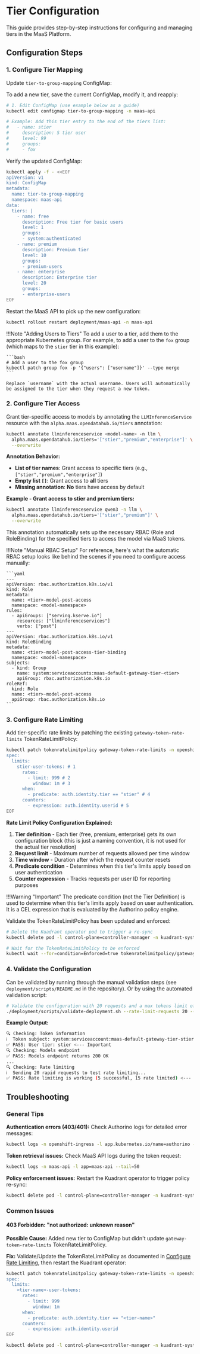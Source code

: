# Tier Configuration

This guide provides step-by-step instructions for configuring and managing tiers in the MaaS Platform.

## Configuration Steps

### 1. Configure Tier Mapping

Update `tier-to-group-mapping` ConfigMap:

To add a new tier, save the current ConfigMap, modify it, and reapply:

```bash
# 1. Edit ConfigMap (use example below as a guide)
kubectl edit configmap tier-to-group-mapping -n maas-api

# Example: Add this tier entry to the end of the tiers list:
#   - name: stier
#     description: S tier user
#     level: 99
#     groups:
#     - fox
```

Verify the updated ConfigMap:

```bash
kubectl apply -f - <<EOF
apiVersion: v1
kind: ConfigMap
metadata:
  name: tier-to-group-mapping
  namespace: maas-api
data:
  tiers: |
    - name: free
      description: Free tier for basic users
      level: 1
      groups:
      - system:authenticated
    - name: premium
      description: Premium tier
      level: 10
      groups:
      - premium-users
    - name: enterprise
      description: Enterprise tier
      level: 20
      groups:
      - enterprise-users
EOF
```

Restart the MaaS API to pick up the new configuration:

```bash
kubectl rollout restart deployment/maas-api -n maas-api
```

!!!Note "Adding Users to Tiers"
    To add a user to a tier, add them to the appropriate Kubernetes group. For example, to add a user to the `fox` group (which maps to the `stier` tier in this example):

    ```bash
    # Add a user to the fox group
    kubectl patch group fox -p '{"users": ["username"]}' --type merge
    ```

    Replace `username` with the actual username. Users will automatically be assigned to the tier when they request a new token.

### 2. Configure Tier Access

Grant tier-specific access to models by annotating the `LLMInferenceService` resource with the `alpha.maas.opendatahub.io/tiers` annotation:

```bash
kubectl annotate llminferenceservice <model-name> -n llm \
  alpha.maas.opendatahub.io/tiers='["stier","premium","enterprise"]' \
  --overwrite
```

**Annotation Behavior:**

- **List of tier names**: Grant access to specific tiers (e.g., `["stier","premium","enterprise"]`)
- **Empty list `[]`**: Grant access to **all** tiers
- **Missing annotation**: **No** tiers have access by default

**Example - Grant access to stier and premium tiers:**

```bash
kubectl annotate llminferenceservice qwen3 -n llm \
  alpha.maas.opendatahub.io/tiers='["stier","premium"]' \
  --overwrite
```

This annotation automatically sets up the necessary RBAC (Role and RoleBinding) for the specified tiers to access the model via MaaS tokens.

!!!Note "Manual RBAC Setup"
    For reference, here's what the automatic RBAC setup looks like behind the scenes if you need to configure access manually:

    ```yaml
    ---
    apiVersion: rbac.authorization.k8s.io/v1
    kind: Role
    metadata:
      name: <tier>-model-post-access
      namespace: <model-namespace>
    rules:
      - apiGroups: ["serving.kserve.io"]
        resources: ["llminferenceservices"]
        verbs: ["post"]
    ---
    apiVersion: rbac.authorization.k8s.io/v1
    kind: RoleBinding
    metadata:
      name: <tier>-model-post-access-tier-binding
      namespace: <model-namespace>
    subjects:
      - kind: Group
        name: system:serviceaccounts:maas-default-gateway-tier-<tier>
        apiGroup: rbac.authorization.k8s.io
    roleRef:
      kind: Role
      name: <tier>-model-post-access
      apiGroup: rbac.authorization.k8s.io
    ```

### 3. Configure Rate Limiting

Add tier-specific rate limits by patching the existing `gateway-token-rate-limits` TokenRateLimitPolicy:

```bash
kubectl patch tokenratelimitpolicy gateway-token-rate-limits -n openshift-ingress --type merge --patch-file=/dev/stdin <<'EOF'
spec:
  limits:
    stier-user-tokens: # 1
      rates:
        - limit: 999 # 2
          window: 1m # 3
      when:
        - predicate: auth.identity.tier == "stier" # 4
      counters:
        - expression: auth.identity.userid # 5
EOF
```

**Rate Limit Policy Configuration Explained:**

1. **Tier definition** - Each tier (free, premium, enterprise) gets its own configuration block (this is just a naming convention, it is not used for the actual tier resolution)
2. **Request limit** - Maximum number of requests allowed per time window
3. **Time window** - Duration after which the request counter resets
4. **Predicate condition** - Determines when this tier's limits apply based on user authentication
5. **Counter expression** - Tracks requests per user ID for reporting purposes

!!!Warning "Important"
    The predicate condition (not the Tier Definition) is used to determine when this tier's limits apply based on user authentication. It is a CEL expression that is evaluated by the Authorino policy engine.

Validate the TokenRateLimitPolicy has been updated and enforced:

```bash
# Delete the Kuadrant operator pod to trigger a re-sync
kubectl delete pod -l control-plane=controller-manager -n kuadrant-system

# Wait for the TokenRateLimitPolicy to be enforced
kubectl wait --for=condition=Enforced=true tokenratelimitpolicy/gateway-token-rate-limits -n openshift-ingress --timeout=2m
```

### 4. Validate the Configuration

Can be validated by running through the manual validation steps (see `deployment/scripts/README.md` in the repository). Or by using the automated validation script:

```bash
# Validate the configuration with 20 requests and a max tokens limit of 500
./deployment/scripts/validate-deployment.sh --rate-limit-requests 20 --max-tokens 500
```

**Example Output:**

```bash
🔍 Checking: Token information
ℹ️  Token subject: system:serviceaccount:maas-default-gateway-tier-stier:jland-78028f6d
✅ PASS: User tier: stier <--- Important
🔍 Checking: Models endpoint
✅ PASS: Models endpoint returns 200 OK
...
🔍 Checking: Rate limiting
ℹ️  Sending 20 rapid requests to test rate limiting...
✅ PASS: Rate limiting is working (5 successful, 15 rate limited) <--- Important
```

## Troubleshooting

### General Tips

**Authentication errors (403/401):**
Check Authorino logs for detailed error messages:

```bash
kubectl logs -n openshift-ingress -l app.kubernetes.io/name=authorino --tail=50
```

**Token retrieval issues:**
Check MaaS API logs during the token request:

```bash
kubectl logs -n maas-api -l app=maas-api --tail=50
```

**Policy enforcement issues:**
Restart the Kuadrant operator to trigger policy re-sync:

```bash
kubectl delete pod -l control-plane=controller-manager -n kuadrant-system
```

### Common Issues

#### 403 Forbidden: "not authorized: unknown reason"

**Possible Cause:** Added new tier to ConfigMap but didn't update `gateway-token-rate-limits` TokenRateLimitPolicy.

**Fix:** Validate/Update the TokenRateLimitPolicy as documented in [Configure Rate Limiting](#3-configure-rate-limiting), then restart the Kuadrant operator:

```bash
kubectl patch tokenratelimitpolicy gateway-token-rate-limits -n openshift-ingress --type merge --patch-file=/dev/stdin <<'EOF'
spec:
  limits:
    <tier-name>-user-tokens:
      rates:
        - limit: 999
          window: 1m
      when:
        - predicate: auth.identity.tier == "<tier-name>"
      counters:
        - expression: auth.identity.userid
EOF

kubectl delete pod -l control-plane=controller-manager -n kuadrant-system
```
